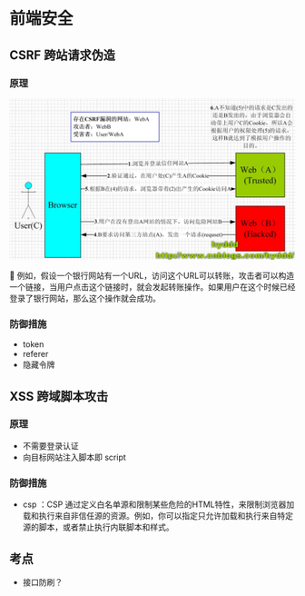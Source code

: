 <!--
 * @Author: 鱼小柔
 * @Date: 2021-04-15 17:52:40
 * @LastEditors: your name
 * @LastEditTime: 2021-06-06 23:50:57
 * @Description: 安全方面
-->

# 前端安全

## CSRF 跨站请求伪造

### 原理

![CSRF](./static/CSRF.jpg)

🌰 例如，假设一个银行网站有一个URL，访问这个URL可以转账，攻击者可以构造一个链接，当用户点击这个链接时，就会发起转账操作。如果用户在这个时候已经登录了银行网站，那么这个操作就会成功。


### 防御措施

- token
- referer
- 隐藏令牌

## XSS 跨域脚本攻击

### 原理

- 不需要登录认证
- 向目标网站注入脚本即 script

### 防御措施

- csp ：CSP 通过定义白名单源和限制某些危险的HTML特性，来限制浏览器加载和执行来自非信任源的资源。例如，你可以指定只允许加载和执行来自特定源的脚本，或者禁止执行内联脚本和样式。

## 考点

- 接口防刷？

